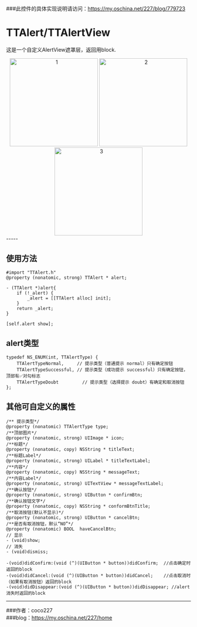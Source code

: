 ###此控件的具体实现说明请访问：https://my.oschina.net/227/blog/779723

# TTAlert/TTAlertView

这是一个自定义AlertView遮罩层，返回用block.  
<div  align="center">
<img src="http://static.oschina.net/uploads/space/2016/1102/122235_zMdI_927576.png" width = "240" alt="1"  />
<img src="http://static.oschina.net/uploads/space/2016/1102/122400_kce2_927576.png" width = "240" alt="2"  />
<img src="http://static.oschina.net/uploads/space/2016/1102/122430_wb81_927576.png" width = "240" alt="3"  />   
</div>
-----  
   
## 使用方法
```objc
#import "TTAlert.h"   
@property (nonatomic, strong) TTAlert * alert;   
   
- (TTAlert *)alert{   
    if (!_alert) {   
        _alert = [[TTAlert alloc] init];   
    }   
    return _alert;   
}   
   
[self.alert show];   
```
   

## alert类型   
```objc
typedef NS_ENUM(int, TTAlertType) {   
    TTAlertTypeNormal,     // 提示类型（普通提示 normal）只有确定按钮   
    TTAlertTypeSuccessful, // 提示类型（成功提示 successful）只有确定按钮，顶部有✅对勾标志   
    TTAlertTypeDoubt	     // 提示类型（选择提示 doubt）有确定和取消按钮   
};   
```

## 其他可自定义的属性 
```objc
/** 提示类型*/   
@property (nonatomic) TTAlertType type;   
/**顶部图片*/   
@property (nonatomic, strong) UIImage * icon;   
/**标题*/   
@property (nonatomic, copy) NSString * titleText;   
/**标题Label*/   
@property (nonatomic, strong) UILabel * titleTextLabel;   
/**内容*/   
@property (nonatomic, copy) NSString * messageText;   
/**内容Label*/   
@property (nonatomic, strong) UITextView * messageTextLabel;   
/**确认按钮*/   
@property (nonatomic, strong) UIButton * confirmBtn;   
/**确认按钮文字*/   
@property (nonatomic, copy) NSString * conformBtnTitle;   
/**取消按钮(默认不显示)*/   
@property (nonatomic, strong) UIButton * cancelBtn;   
/**是否有取消按钮，默认“NO”*/   
@property (nonatomic) BOOL  haveCancelBtn;   
// 显示   
- (void)show;   
// 消失   
- (void)dismiss;   
   
-(void)didConfirm:(void (^)(UIButton * button))didConfirm;  //点击确定时返回的block   
-(void)didCancel:(void (^)(UIButton * button))didCancel;    //点击取消时（如果有取消按钮）返回的block   
-(void)didDisappear:(void (^)(UIButton * button))didDisappear; //alert消失时返回的block   
```
-----  

###作者：coco227   
###blog：https://my.oschina.net/227/home  
